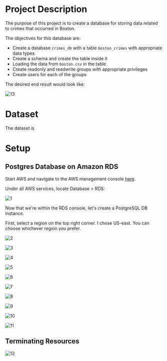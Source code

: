 # Project Description

The purpose of this project is to create a database for storing data related to crimes that occurred in Boston. 

The objectives for this database are:

- Create a database ```crimes_db``` with a table ```boston_crimes``` with appropriate data types
- Create a schema and create the table inside it
- Loading the data from ```boston.csv``` in the table
- Create readonly and readwrite groups with appropriate privileges
- Create users for each of the groups

The desired end result would look like:

![13](.images/13.png)

# Dataset

The dataset is 

# Setup

## Postgres Database on Amazon RDS

Start AWS and navigate to the AWS management console [here](https://console.aws.amazon.com/console/).

Under all AWS services, locate Database > RDS:

![1](.images/1.png)

Now that we're within the RDS console, let's create a PostgreSQL DB instance.

First, select a region on the top right corner. I chose US-east. You can choose whichever region you prefer.

![2](.images/2.png)



![3](.images/3.png)

![4](.images/4.png)

![5](.images/5.png)

![6](.images/6.png)

![7](.images/7.png)

![8](.images/8.png)

![9](.images/9.png)

![10](.images/10.png)

![11](.images/11.png)

## Terminating Resources

![12](.images/12.png)


